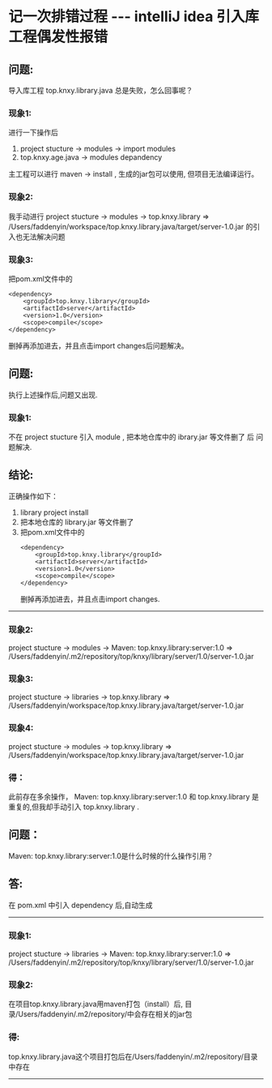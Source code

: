 # 记一次排错过程 --- intelliJ idea 引入库工程偶发性报错
 

## 问题:
导入库工程 top.knxy.library.java 总是失败，怎么回事呢？
 
### 现象1:
进行一下操作后

1. project stucture -> modules -> import modules
1. top.knxy.age.java -> modules depandency

主工程可以进行 maven -> install , 生成的jar包可以使用, 但项目无法编译运行。

### 现象2:
我手动进行
project stucture -> modules -> top.knxy.library => /Users/faddenyin/workspace/top.knxy.library.java/target/server-1.0.jar
的引入也无法解决问题

### 现象3:
把pom.xml文件中的
`````
<dependency>
    <groupId>top.knxy.library</groupId>
    <artifactId>server</artifactId>
    <version>1.0</version>
    <scope>compile</scope>
</dependency>
`````
删掉再添加进去，并且点击import changes后问题解决。

## 问题:
执行上述操作后,问题又出现.

### 现象1:
不在 project stucture 引入 module , 把本地仓库中的 ibrary.jar 等文件删了 后 问题解决.

## 结论:

正确操作如下：
1. library project install
1. 把本地仓库的 library.jar 等文件删了
1. 把pom.xml文件中的
    `````
    <dependency>
        <groupId>top.knxy.library</groupId>
        <artifactId>server</artifactId>
        <version>1.0</version>
        <scope>compile</scope>
    </dependency>
    `````
    删掉再添加进去，并且点击import changes.
 
--------------------------

### 现象2: 
project stucture -> modules -> Maven: top.knxy.library:server:1.0 => /Users/faddenyin/.m2/repository/top/knxy/library/server/1.0/server-1.0.jar

### 现象3: 
project stucture -> libraries -> top.knxy.library => /Users/faddenyin/workspace/top.knxy.library.java/target/server-1.0.jar

### 现象4: 
project stucture -> modules -> top.knxy.library => /Users/faddenyin/workspace/top.knxy.library.java/target/server-1.0.jar

### 得：
此前存在多余操作， Maven: top.knxy.library:server:1.0 和 top.knxy.library 是重复的,但我却手动引入 top.knxy.library .

## 问题：
Maven: top.knxy.library:server:1.0是什么时候的什么操作引用？

## 答:
在 pom.xml 中引入 dependency 后,自动生成

---------------------------


### 现象1: 
project stucture -> libraries -> Maven: top.knxy.library:server:1.0 => /Users/faddenyin/.m2/repository/top/knxy/library/server/1.0/server-1.0.jar

### 现象2:
在项目top.knxy.library.java用maven打包（install）后, 目录/Users/faddenyin/.m2/repository/中会存在相关的jar包

### 得:
top.knxy.library.java这个项目打包后在/Users/faddenyin/.m2/repository/目录中存在

---------------------------
 